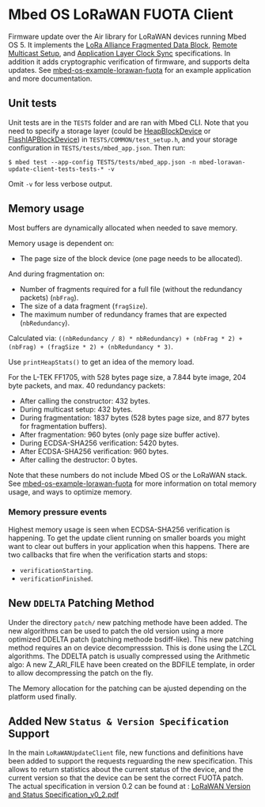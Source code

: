 # Mbed OS LoRaWAN FUOTA Client

Firmware update over the Air library for LoRaWAN devices running Mbed OS 5. It implements the [LoRa Alliance Fragmented Data Block](https://lora-alliance.org/resource-hub/lorawan-fragmented-data-block-transport-specification-v100), [Remote Multicast Setup](https://lora-alliance.org/resource-hub/lorawan-remote-multicast-setup-specification-v100), and [Application Layer Clock Sync](https://lora-alliance.org/resource-hub/lorawan-application-layer-clock-synchronization-specification-v100) specifications. In addition it adds cryptographic verification of firmware, and supports delta updates. See [mbed-os-example-lorawan-fuota](https://github.com/armmbed/mbed-os-example-lorawan-fuota) for an example application and more documentation.

## Unit tests

Unit tests are in the `TESTS` folder and are ran with Mbed CLI. Note that you need to specify a storage layer (could be [HeapBlockDevice](https://os.mbed.com/docs/latest/apis/heapblockdevice.html) or [FlashIAPBlockDevice](https://os.mbed.com/docs/v5.10/apis/flashiapblockdevice.html)) in `TESTS/COMMON/test_setup.h`, and your storage configuration in `TESTS/tests/mbed_app.json`. Then run:

```
$ mbed test --app-config TESTS/tests/mbed_app.json -n mbed-lorawan-update-client-tests-tests-* -v
```

Omit `-v` for less verbose output.

## Memory usage

Most buffers are dynamically allocated when needed to save memory.

Memory usage is dependent on:

* The page size of the block device (one page needs to be allocated).

And during fragmentation on:

* Number of fragments required for a full file (without the redundancy packets) (`nbFrag`).
* The size of a data fragment (`fragSize`).
* The maximum number of redundancy frames that are expected (`nbRedundancy`).

Calculated via: `((nbRedundancy / 8) * nbRedundancy) + (nbFrag * 2) + (nbFrag) + (fragSize * 2) + (nbRedundancy * 3)`.

Use `printHeapStats()` to get an idea of the memory load.

For the L-TEK FF1705, with 528 bytes page size, a 7.844 byte image, 204 byte packets, and max. 40 redundancy packets:

* After calling the constructor: 432 bytes.
* During multicast setup: 432 bytes.
* During fragmentation: 1837 bytes (528 bytes page size, and 877 bytes for fragmentation buffers).
* After fragmentation: 960 bytes (only page size buffer active).
* During ECDSA-SHA256 verification: 5420 bytes.
* After ECDSA-SHA256 verification: 960 bytes.
* After calling the destructor: 0 bytes.

Note that these numbers do not include Mbed OS or the LoRaWAN stack. See [mbed-os-example-lorawan-fuota](https://github.com/armmbed/mbed-os-example-lorawan-fuota) for more information on total memory usage, and ways to optimize memory.

### Memory pressure events

Highest memory usage is seen when ECDSA-SHA256 verification is happening. To get the update client running on smaller boards you might want to clear out buffers in your application when this happens. There are two callbacks that fire when the verification starts and stops:

* `verificationStarting`.
* `verificationFinished`.


## New `DDELTA` Patching Method

Under the directory `patch/` new patching methode have been added.
The new algorithms can be used to patch the old version using a more optimized DDELTA patch (patching methode bsdiff-like).
This new patching method requires an on device decompresssion. This is done using the LZCL algorithms.
The DDELTA patch is usually compressed using the Arithmetic algo: A new Z_ARI_FILE have been created on the BDFILE template,
in order to allow decompressing the patch on the fly.

The Memory allocation for the patching can be ajusted depending on the platform used finally.

## Added New `Status & Version Specification` Support

In the main `LoRaWANUpdateClient` file, new functions and definitions have been added to support the requests reguarding the new specification.
This allows to return statistics about the current status of the device, and the current version so that the device can be sent the correct FUOTA patch.
The actual specification in version 0.2 can be found at : [LoRaWAN Version and Status Specification_v0_2.pdf](https://github.com/millearthur/mbed-lorawan-update-client/LoRaWAN%20Version%20and%20Status%20Specification_v0_2.pdf)

